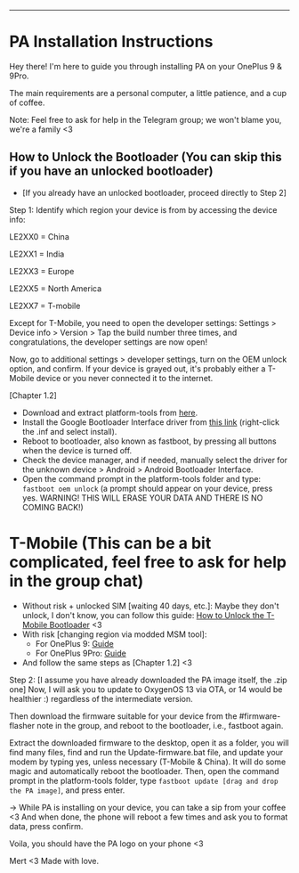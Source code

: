 
---

# PA Installation Instructions

Hey there!
I'm here to guide you through installing PA on your OnePlus 9 & 9Pro. 

The main requirements are a personal computer, a little patience, and a cup of coffee. 

Note: Feel free to ask for help in the Telegram group; we won't blame you, we're a family <3

## How to Unlock the Bootloader (You can skip this if you have an unlocked bootloader)

- [If you already have an unlocked bootloader, proceed directly to Step 2]

Step 1:
Identify which region your device is from by accessing the device info:

LE2XX0 = China

LE2XX1 = India

LE2XX3 = Europe

LE2XX5 = North America

LE2XX7 = T-mobile

Except for T-Mobile, you need to open the developer settings:
Settings > Device info > Version > Tap the build number three times, and congratulations, the developer settings are now open!

Now, go to additional settings > developer settings, turn on the OEM unlock option, and confirm. If your device is grayed out, it's probably either a T-Mobile device or you never connected it to the internet.

[Chapter 1.2]
- Download and extract platform-tools from [here](https://developer.android.com/tools/releases/platform-tools).
- Install the Google Bootloader Interface driver from [this link](https://developer.android.com/studio/run/win-usb) (right-click the .inf and select install).
- Reboot to bootloader, also known as fastboot, by pressing all buttons when the device is turned off.
- Check the device manager, and if needed, manually select the driver for the unknown device > Android > Android Bootloader Interface.
- Open the command prompt in the platform-tools folder and type: `fastboot oem unlock` (a prompt should appear on your device, press yes. WARNING! THIS WILL ERASE YOUR DATA AND THERE IS NO COMING BACK!)

# T-Mobile (This can be a bit complicated, feel free to ask for help in the group chat)
- Without risk + unlocked SIM [waiting 40 days, etc.]: Maybe they don't unlock, I don't know, you can follow this guide: [How to Unlock the T-Mobile Bootloader](https://xdaforums.com/t/how-to-unlock-the-t-mobile-bootloader.4256319/) <3
- With risk [changing region via modded MSM tool]: 
    - For OnePlus 9: [Guide](https://xdaforums.com/t/convert-t-mobile-oneplus-9-to-global-or-other-firmware.4277169/page-3#post-85143501)
    - For OnePlus 9Pro: [Guide](https://xdaforums.com/t/convert-your-t-mobile-le2127-to-eu-via-msm-no-unlock-bin-needed.4272837/)
- And follow the same steps as [Chapter 1.2] <3

Step 2:
[I assume you have already downloaded the PA image itself, the .zip one]
Now, I will ask you to update to OxygenOS 13 via OTA, or 14 would be healthier :) regardless of the intermediate version. 

Then download the firmware suitable for your device from the #firmware-flasher note in the group, and reboot to the bootloader, i.e., fastboot again. 

Extract the downloaded firmware to the desktop, open it as a folder, you will find many files, find and run the Update-firmware.bat file, and update your modem by typing yes, unless necessary (T-Mobile & China). It will do some magic and automatically reboot the bootloader. 
Then, open the command prompt in the platform-tools folder, type `fastboot update [drag and drop the PA image]`, and press enter.

-> While PA is installing on your device, you can take a sip from your coffee <3 
And when done, the phone will reboot a few times and ask you to format data, press confirm.

Voila, you should have the PA logo on your phone <3

Mert <3 Made with love.
